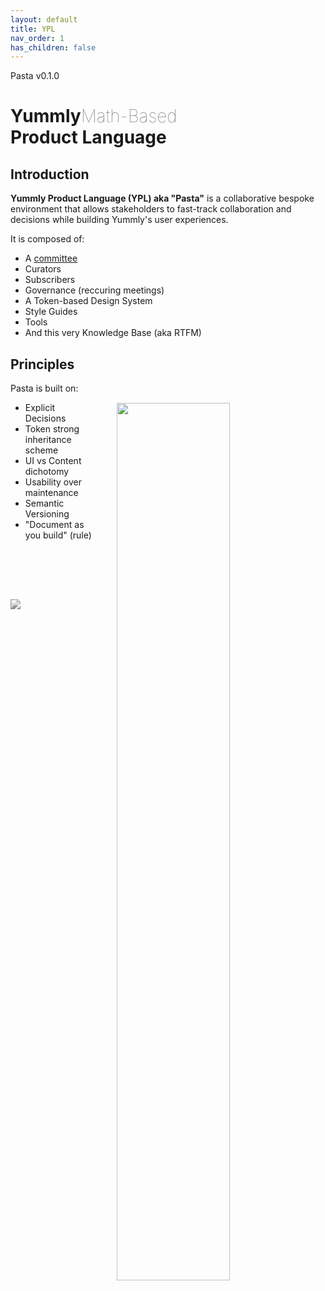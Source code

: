 ```yaml
---
layout: default
title: YPL
nav_order: 1
has_children: false
---
```


Pasta v0.1.0

<!-- <h1 style="color: #333; font-weight: 100;"><span style="color: #333; font-weight: 600; letter-spacing: -3px">Y</span>ummly <span style="color: #333; font-weight: 600">P</span>roduct <span style="color: #333; font-weight: 600">L</span>anguage&nbsp;<span style="color: #333; font-weight: 600">-</span></h1> -->

<h1>Yummly<span style="color: #666; font-weight: 100;">Math-Based</span><br>Product Language</h1>

## Introduction

**Yummly Product Language (YPL) aka "Pasta"** is a collaborative bespoke environment that allows stakeholders to fast-track collaboration and decisions while building Yummly's user experiences.

It is composed of:

- A [committee](mailto:pasta@yummly.com)
- Curators
- Subscribers
- Governance (reccuring meetings)
- A Token-based Design System
- Style Guides
- Tools
- And this very Knowledge Base (aka RTFM)

## Principles	

<a href="http://www.geometryofpasta.com/"><img src="{{site.baseurl}}/assets/images/YPL-DOC-intro-book.gif" style="background-color: transparent; width: 60%; float: right; padding:2rem; border: none;"></a> Pasta is built on:

- Explicit Decisions
- Token strong inheritance scheme
- UI vs Content dichotomy
- Usability over maintenance
- Semantic Versioning
- "Document as you build" (rule)

<br><br>

<a href="https://popchart.co/products/the-permutations-of-pasta"><img src="{{site.baseurl}}/assets/images/YPL-DOC-ThePermutationsOfPasta.jpg" style="background-color: transparent; padding-top:2rem; filter: grayscale(100%);  border: none;"></a>
